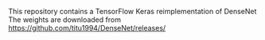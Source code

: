 This repository contains a TensorFlow Keras reimplementation of DenseNet </br>
The weights are downloaded from https://github.com/titu1994/DenseNet/releases/
